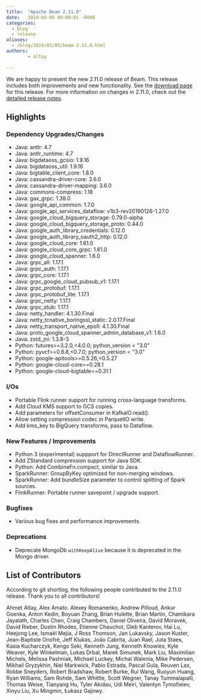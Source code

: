 ```yaml
---
title:  "Apache Beam 2.11.0"
date:   2019-03-05 00:00:01 -0800
categories:
  - blog
  - release
aliases:
  - /blog/2019/03/05/beam-2.11.0.html
authors:
        - altay

---
```

<!--
Licensed under the Apache License, Version 2.0 (the "License");
you may not use this file except in compliance with the License.
You may obtain a copy of the License at

http://www.apache.org/licenses/LICENSE-2.0

Unless required by applicable law or agreed to in writing, software
distributed under the License is distributed on an "AS IS" BASIS,
WITHOUT WARRANTIES OR CONDITIONS OF ANY KIND, either express or implied.
See the License for the specific language governing permissions and
limitations under the License.
-->

We are happy to present the new 2.11.0 release of Beam. This release includes both improvements and new functionality.
See the [download page](/get-started/downloads/#2110-2019-02-26) for this release.<!--more-->
For more information on changes in 2.11.0, check out the
[detailed release notes](https://issues.apache.org/jira/secure/ReleaseNote.jspa?projectId=12319527&version=12344775).

## Highlights

### Dependency Upgrades/Changes

* Java: antlr: 4.7
* Java: antlr_runtime: 4.7
* Java: bigdataoss_gcsio: 1.9.16
* Java: bigdataoss_util: 1.9.16
* Java: bigtable_client_core: 1.8.0
* Java: cassandra-driver-core: 3.6.0
* Java: cassandra-driver-mapping: 3.6.0
* Java: commons-compress: 1.18
* Java: gax_grpc: 1.38.0
* Java: google_api_common: 1.7.0
* Java: google_api_services_dataflow: v1b3-rev20190126-1.27.0
* Java: google_cloud_bigquery_storage: 0.79.0-alpha
* Java: google_cloud_bigquery_storage_proto: 0.44.0
* Java: google_auth_library_credentials: 0.12.0
* Java: google_auth_library_oauth2_http: 0.12.0
* Java: google_cloud_core: 1.61.0
* Java: google_cloud_core_grpc: 1.61.0
* Java: google_cloud_spanner: 1.6.0
* Java: grpc_all: 1.17.1
* Java: grpc_auth: 1.17.1
* Java: grpc_core: 1.17.1
* Java: grpc_google_cloud_pubsub_v1: 1.17.1
* Java: grpc_protobuf: 1.17.1
* Java: grpc_protobuf_lite: 1.17.1
* Java: grpc_netty: 1.17.1
* Java: grpc_stub: 1.17.1
* Java: netty_handler: 4.1.30.Final
* Java: netty_tcnative_boringssl_static: 2.0.17.Final
* Java: netty_transport_native_epoll: 4.1.30.Final
* Java: proto_google_cloud_spanner_admin_database_v1: 1.6.0
* Java: zstd_jni: 1.3.8-3
* Python: futures>=3.2.0,<4.0.0; python_version < "3.0"
* Python: pyvcf>=0.6.8,<0.7.0; python_version < "3.0"
* Python: google-apitools>=0.5.26,<0.5.27
* Python: google-cloud-core==0.28.1
* Python: google-cloud-bigtable==0.31.1

### I/Os

* Portable Flink runner support for running cross-language transforms.
* Add Cloud KMS support to GCS copies.
* Add parameters for offsetConsumer in KafkaIO.read().
* Allow setting compression codec in ParquetIO write.
* Add kms_key to BigQuery transforms, pass to Dataflow.

### New Features / Improvements

* Python 3 (experimental) suppport for DirectRunner and DataflowRunner.
* Add ZStandard compression support for Java SDK.
* Python: Add CombineFn.compact, similar to Java.
* SparkRunner: GroupByKey optimized for non-merging windows.
* SparkRunner: Add bundleSize parameter to control splitting of Spark sources.
* FlinkRunner: Portable runner savepoint / upgrade support.

### Bugfixes

* Various bug fixes and performance improvements.

### Deprecations

* Deprecate MongoDb `withKeepAlive` because it is deprecated in the Mongo driver.

## List of Contributors

According to git shortlog, the following people contributed
to the 2.11.0 release. Thank you to all contributors!

Ahmet Altay, Alex Amato. Alexey Romanenko, Andrew Pilloud, Ankur Goenka, Anton Kedin,
Boyuan Zhang, Brian Hulette, Brian Martin, Chamikara Jayalath, Charles Chen, Craig Chambers,
Daniel Oliveira, David Moravek, David Rieber, Dustin Rhodes, Etienne Chauchot, Gleb Kanterov,
Hai Lu, Heejong Lee, Ismaël Mejía, J Ross Thomson, Jan Lukavsky, Jason Kuster, Jean-Baptiste Onofré,
Jeff Klukas, João Cabrita, Juan Rael, Juta Staes, Kasia Kucharczyk, Kengo Seki, Kenneth Jung,
Kenneth Knowles, Kyle Weaver, Kyle Winkelman, Lukas Drbal, Marek Simunek, Mark Liu,
Maximilian Michels, Melissa Pashniak, Michael Luckey, Michal Walenia, Mike Pedersen,
Mikhail Gryzykhin, Niel Markwick, Pablo Estrada, Pascal Gula, Reuven Lax, Robbe Sneyders,
Robert Bradshaw, Robert Burke, Rui Wang, Ruoyun Huang, Ryan Williams, Sam Rohde, Sam Whittle,
Scott Wegner, Tanay Tummalapalli, Thomas Weise, Tianyang Hu, Tyler Akidau, Udi Meiri,
Valentyn Tymofieiev, Xinyu Liu, Xu Mingmin, Łukasz Gajowy.
